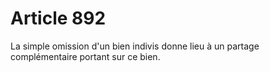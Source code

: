 # Article 892

La simple omission d'un bien indivis donne lieu à un partage complémentaire portant sur ce bien.